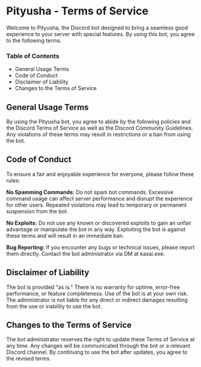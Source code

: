 # Pityusha - Terms of Service
Welcome to Pityusha, the Discord bot designed to bring a seamless good experience to your server with special features. By using this bot, you agree to the following terms.

### Table of Contents
- General Usage Terms
- Code of Conduct
- Disclaimer of Liability
- Changes to the Terms of Service

## General Usage Terms
By using the Pityusha bot, you agree to abide by the following policies and the Discord Terms of Service as well as the Discord Community Guidelines. Any violations of these terms may result in restrictions or a ban from using the bot.

## Code of Conduct
To ensure a fair and enjoyable experience for everyone, please follow these rules:

**No Spamming Commands:** Do not spam bot commands. Excessive command usage can affect server performance and disrupt the experience for other users. Repeated violations may lead to temporary or permanent suspension from the bot.

**No Exploits:** Do not use any known or discovered exploits to gain an unfair advantage or manipulate the bot in any way. Exploiting the bot is against these terms and will result in an immediate ban.

**Bug Reporting:** If you encounter any bugs or technical issues, please report them directly. Contact the bot administrator via DM at kasai.exe.

## Disclaimer of Liability
The bot is provided "as is." There is no warranty for uptime, error-free performance, or feature completeness. Use of the bot is at your own risk. The administrator is not liable for any direct or indirect damages resulting from the use or inability to use the bot.

## Changes to the Terms of Service
The bot administrator reserves the right to update these Terms of Service at any time. Any changes will be communicated through the bot or a relevant Discord channel. By continuing to use the bot after updates, you agree to the revised terms.
